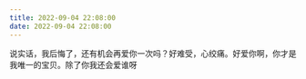 ```yaml
---
title: 2022-09-04 22:08:00
date: 2022-09-04 22:08:00
---
```


说实话，我后悔了，还有机会再爱你一次吗？好难受，心绞痛。好爱你啊，你才是我唯一的宝贝。除了你我还会爱谁呀